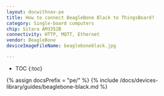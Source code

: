 ```yaml
---
layout: docwithnav-pe
title: How to connect BeagleBone Black to ThingsBoard?
category: Single-board computers
chip: Sitara AM3352B
connectivity: HTTP, MQTT, Ethernet
vendor: BeagleBone
deviceImageFileName: beagleboneblack.jpg

---
```


* TOC
{:toc}

{% assign docsPrefix = "pe/" %}
{% include /docs/devices-library/guides/beaglebone-black.md %}